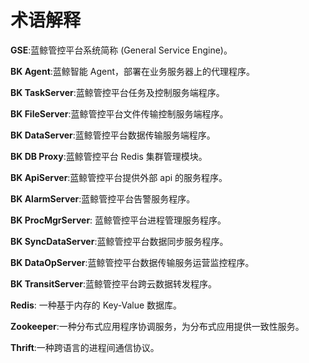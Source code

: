 # 术语解释

**GSE**:蓝鲸管控平台系统简称 (General Service Engine)。

**BK Agent**:蓝鲸智能 Agent，部署在业务服务器上的代理程序。

**BK TaskServer**:蓝鲸管控平台任务及控制服务端程序。

**BK FileServer**:蓝鲸管控平台文件传输控制服务端程序。

**BK DataServer**:蓝鲸管控平台数据传输服务端程序。

**BK DB Proxy**:蓝鲸管控平台 Redis 集群管理模块。

**BK ApiServer**:蓝鲸管控平台提供外部 api 的服务程序。

**BK AlarmServer**:蓝鲸管控平台告警服务程序。

**BK ProcMgrServer**:	蓝鲸管控平台进程管理服务程序。

**BK SyncDataServer**:蓝鲸管控平台数据同步服务程序。

**BK DataOpServer**:蓝鲸管控平台数据传输服务运营监控程序。

**BK TransitServer**:蓝鲸管控平台跨云数据转发程序。

**Redis**:	一种基于内存的 Key-Value 数据库。

**Zookeeper**:一种分布式应用程序协调服务，为分布式应用提供一致性服务。

**Thrift**:一种跨语言的进程间通信协议。
